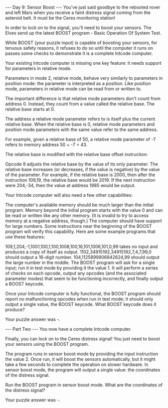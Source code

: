 --- Day 9: Sensor Boost ---
You've just said goodbye to the rebooted rover and left Mars when you receive a faint distress signal coming from the asteroid belt. It must be the Ceres monitoring station!

In order to lock on to the signal, you'll need to boost your sensors. The Elves send up the latest BOOST program - Basic Operation Of System Test.

While BOOST (your puzzle input) is capable of boosting your sensors, for tenuous safety reasons, it refuses to do so until the computer it runs on passes some checks to demonstrate it is a complete Intcode computer.

Your existing Intcode computer is missing one key feature: it needs support for parameters in relative mode.

Parameters in mode 2, relative mode, behave very similarly to parameters in position mode: the parameter is interpreted as a position. Like position mode, parameters in relative mode can be read from or written to.

The important difference is that relative mode parameters don't count from address 0. Instead, they count from a value called the relative base. The relative base starts at 0.

The address a relative mode parameter refers to is itself plus the current relative base. When the relative base is 0, relative mode parameters and position mode parameters with the same value refer to the same address.

For example, given a relative base of 50, a relative mode parameter of -7 refers to memory address 50 + -7 = 43.

The relative base is modified with the relative base offset instruction:

Opcode 9 adjusts the relative base by the value of its only parameter. The relative base increases (or decreases, if the value is negative) by the value of the parameter.
For example, if the relative base is 2000, then after the instruction 109,19, the relative base would be 2019. If the next instruction were 204,-34, then the value at address 1985 would be output.

Your Intcode computer will also need a few other capabilities:

The computer's available memory should be much larger than the initial program. Memory beyond the initial program starts with the value 0 and can be read or written like any other memory. (It is invalid to try to access memory at a negative address, though.)
The computer should have support for large numbers. Some instructions near the beginning of the BOOST program will verify this capability.
Here are some example programs that use these features:

109,1,204,-1,1001,100,1,100,1008,100,16,101,1006,101,0,99 takes no input and produces a copy of itself as output.
1102,34915192,34915192,7,4,7,99,0 should output a 16-digit number.
104,1125899906842624,99 should output the large number in the middle.
The BOOST program will ask for a single input; run it in test mode by providing it the value 1. It will perform a series of checks on each opcode, output any opcodes (and the associated parameter modes) that seem to be functioning incorrectly, and finally output a BOOST keycode.

Once your Intcode computer is fully functional, the BOOST program should report no malfunctioning opcodes when run in test mode; it should only output a single value, the BOOST keycode. What BOOST keycode does it produce?

Your puzzle answer was -.

--- Part Two ---
You now have a complete Intcode computer.

Finally, you can lock on to the Ceres distress signal! You just need to boost your sensors using the BOOST program.

The program runs in sensor boost mode by providing the input instruction the value 2. Once run, it will boost the sensors automatically, but it might take a few seconds to complete the operation on slower hardware. In sensor boost mode, the program will output a single value: the coordinates of the distress signal.

Run the BOOST program in sensor boost mode. What are the coordinates of the distress signal?

Your puzzle answer was -.